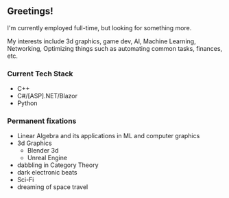 ## Greetings!

I'm currently employed full-time, but looking for something more.

My interests include 3d graphics, game dev, AI, Machine Learning, Networking, Optimizing things such as automating common tasks, finances, etc.

### Current Tech Stack

- C++
- C#/[ASP].NET/Blazor
- Python

### Permanent fixations

- Linear Algebra and its applications in ML and computer graphics
- 3d Graphics
  - Blender 3d
  - Unreal Engine
- dabbling in Category Theory
- dark electronic beats
- Sci-Fi
- dreaming of space travel

